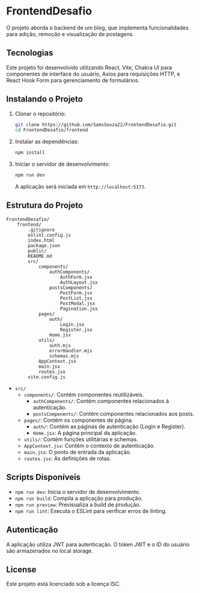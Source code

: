 # FrontendDesafio

O projeto aborda o backend de um blog, que implementa funcionalidades para adição, remoção e visualização de postagens.

## Tecnologias

Este projeto foi desenvolvido utilizando React, Vite, Chakra UI para componentes de interface do usuário, Axios para requisições HTTP, e React Hook Form para gerenciamento de formulários.

## Instalando o Projeto

1. Clonar o repositório:

    ```sh
    git clone https://github.com/SamsSouza22/FrontendDesafio.git
    cd FrontendDesafio/frontend
    ```

2. Instalar as dependências:

    ```sh
    npm install
    ```

3. Iniciar o servidor de desenvolvimento:

    ```sh
    npm run dev
    ```

    A aplicação será iniciada em `http://localhost:5173`.

## Estrutura do Projeto
```
FrontendDesafio/
    frontend/
        .gitignore
        eslint.config.js
        index.html
        package.json
        public/
        README.md
        src/
            components/
                authComponents/
                    AuthForm.jsx
                    AuthLayout.jsx
                postsComponents/
                    PostForm.jsx
                    PostList.jsx
                    PostModal.jsx
                    Pagination.jsx
            pages/
                auth/
                    Login.jsx
                    Register.jsx
                Home.jsx
            utils/
                auth.mjs
                errorHandler.mjs
                schemas.mjs
            AppContext.jsx
            main.jsx
            routes.jsx
        vite.config.js
```

- `src/`
  - `components/`: Contém componentes reutilizáveis.
    - `authComponents/`: Contém componentes relacionados à autenticação.
    - `postsComponents/`: Contém componentes relacionados aos posts.
  - `pages/`: Contém os componentes de página.
    - `auth/`: Contém as páginas de autenticação (Login e Register).
    - `Home.jsx`: A página principal da aplicação.
  - `utils/`: Contém funções utilitárias e schemas.
  - `AppContext.jsx`: Contém o contexto de autenticação.
  - `main.jsx`: O ponto de entrada da aplicação.
  - `routes.jsx`: As definições de rotas.

## Scripts Disponíveis

- `npm run dev`: Inicia o servidor de desenvolvimento.
- `npm run build`: Compila a aplicação para produção.
- `npm run preview`: Previsualiza a build de produção.
- `npm run lint`: Executa o ESLint para verificar erros de linting.

## Autenticação

A aplicação utiliza JWT para autenticação. O token JWT e o ID do usuário são armazenados no local storage.

## License

Este projeto está licenciado sob a licença ISC.